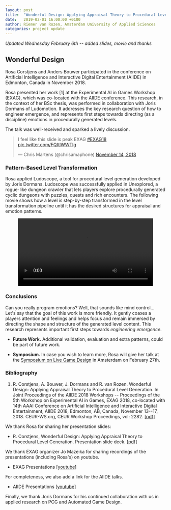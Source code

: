 ```yaml
---
layout: post
title:  "Wonderful Design: Applying Appraisal Theory to Procedural Level Generation"
date:   2019-02-01 16:00:00 +0100
author: Riemer van Rozen, Amsterdam University of Applied Sciences
categories: project update
---
```

*Updated Wednesday February 6th -- added slides, movie and thanks*

## Wonderful Design
Rosa Corstjens and Anders Bouwer participated in the conference on Artificial Intelligence and Interactive Digital Entertainment (AIIDE) in Edmonton, Canada in November 2018.

Rosa presented her work [1] at the Experimental AI in Games Workshop (EXAG), which was co-located with the AIIDE conference.
This research, in the context of her BSc thesis, was performed in collaboration with Joris Dormans of Ludomotion.
It addresses the key research question of how to engineer emergence, and represents first steps towards directing (as a discipline) emotions in procedurally generated levels.

The talk was well-received and sparked a lively discussion.
<blockquote class="twitter-tweet" data-lang="en"><p lang="en" dir="ltr">I feel like this slide is peak EXAG <a href="https://twitter.com/hashtag/EXAG18?src=hash&amp;ref_src=twsrc%5Etfw">#EXAG18</a> <a href="https://t.co/FQItlWWTlg">pic.twitter.com/FQItlWWTlg</a></p>&mdash; Chris Martens (@chrisamaphone) <a href="https://twitter.com/chrisamaphone/status/1062811185668489216?ref_src=twsrc%5Etfw">November 14, 2018</a></blockquote> <script async src="https://platform.twitter.com/widgets.js" charset="utf-8"></script> 

### Pattern-Based Level Transformation
Rosa applied Ludoscope, a tool for procedural level generation developed by Joris Dormans. Ludoscope was successfully applied in Unexplored, a rogue-like dungeon crawler that lets players explore procedurally generated cyclic dungeons with puzzles, quests and rich encounters.
The following movie shows how a level is step-by-step transformed in the level transformation pipeline until it has the desired structures for appraisal and emotion patterns.

<figure class="video_container">
  <video controls="true" allowfullscreen="true" width="100%">
    <source src="/assets/Ludoscope_UE_Generation.mp4">
  </video>
</figure>

### Conclusions
Can you really program emotions?
Well, that sounds like mind control...
Let's say that the goal of this work is more friendly. It gently coaxes a players attention and feelings and helps focus and remain immersed by directing the shape and structure of the generated level content.
This research represents important first steps towards *engineering emergence*.

* **Future Work.** Additional validation, evaluation and extra patterns, could be part of future work.

* **Symposium.** In case you wish to learn more, Rosa will give her talk at the [Symposium on Live Game Design](/project/update/2019/02/01/Live-Game-Design-Symposium.html) in Amsterdam on February 27th.

### Bibliography
1. R. Corstjens, A. Bouwer, J. Dormans and R. van Rozen. Wonderful Design: Applying Appraisal Theory to Procedural Level Generation. In Joint Proceedings of the AIIDE 2018 Workshops -- Proceedings of the 5th Workshop on Experimental AI in Games, EXAG 2018, co-located with 14th AAAI Conference on Artificial Intelligence and Interactive Digital Entertainment, AIIDE 2018, Edmonton, AB, Canada, November 13--17, 2018. CEUR-WS.org, CEUR Workshop Proceedings, vol: 2282. [[pdf]](http://ceur-ws.org/Vol-2282/EXAG_106.pdf)

We thank Rosa for sharing her presentation slides:

* R. Corstjens, Wonderful Design: Applying Appraisal Theory to Procedural Level Generation. Presentation slide deck. [[pdf]](/assets/EXAG2018_slides_Corstjens.pdf)

We thank EXAG organizer Jo Mazeika for sharing recordings of the presentations (including Rosa's) on youtube.

* EXAG Presentations [[youtube]](https://www.youtube.com/channel/UCe5wOhqbVOTJfrJ7RuJOEKg?app=desktop)

For completeness, we also add a link for the AIIDE talks.

* AIIDE Presentations [[youtube]](https://www.youtube.com/channel/UCoyxQd7o7QCc75nZR7jFDMw)

Finally, we thank Joris Dormans for his continued collaboration with us in applied research on PCG and Automated Game Design.